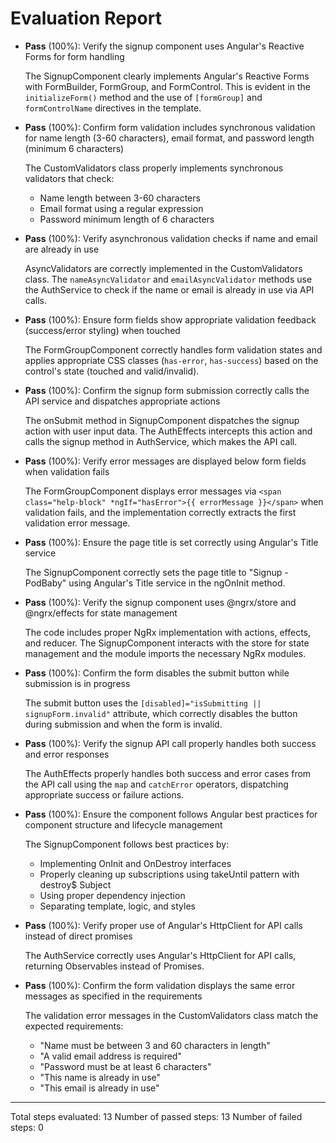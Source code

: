# Evaluation Report

- **Pass** (100%): Verify the signup component uses Angular's Reactive Forms for form handling
  
  The SignupComponent clearly implements Angular's Reactive Forms with FormBuilder, FormGroup, and FormControl. This is evident in the `initializeForm()` method and the use of `[formGroup]` and `formControlName` directives in the template.

- **Pass** (100%): Confirm form validation includes synchronous validation for name length (3-60 characters), email format, and password length (minimum 6 characters)
  
  The CustomValidators class properly implements synchronous validators that check:
  - Name length between 3-60 characters
  - Email format using a regular expression
  - Password minimum length of 6 characters

- **Pass** (100%): Verify asynchronous validation checks if name and email are already in use
  
  AsyncValidators are correctly implemented in the CustomValidators class. The `nameAsyncValidator` and `emailAsyncValidator` methods use the AuthService to check if the name or email is already in use via API calls.

- **Pass** (100%): Ensure form fields show appropriate validation feedback (success/error styling) when touched
  
  The FormGroupComponent correctly handles form validation states and applies appropriate CSS classes (`has-error`, `has-success`) based on the control's state (touched and valid/invalid).

- **Pass** (100%): Confirm the signup form submission correctly calls the API service and dispatches appropriate actions
  
  The onSubmit method in SignupComponent dispatches the signup action with user input data. The AuthEffects intercepts this action and calls the signup method in AuthService, which makes the API call.

- **Pass** (100%): Verify error messages are displayed below form fields when validation fails
  
  The FormGroupComponent displays error messages via `<span class="help-block" *ngIf="hasError">{{ errorMessage }}</span>` when validation fails, and the implementation correctly extracts the first validation error message.

- **Pass** (100%): Ensure the page title is set correctly using Angular's Title service
  
  The SignupComponent correctly sets the page title to "Signup - PodBaby" using Angular's Title service in the ngOnInit method.

- **Pass** (100%): Verify the signup component uses @ngrx/store and @ngrx/effects for state management
  
  The code includes proper NgRx implementation with actions, effects, and reducer. The SignupComponent interacts with the store for state management and the module imports the necessary NgRx modules.

- **Pass** (100%): Confirm the form disables the submit button while submission is in progress
  
  The submit button uses the `[disabled]="isSubmitting || signupForm.invalid"` attribute, which correctly disables the button during submission and when the form is invalid.

- **Pass** (100%): Verify the signup API call properly handles both success and error responses
  
  The AuthEffects properly handles both success and error cases from the API call using the `map` and `catchError` operators, dispatching appropriate success or failure actions.

- **Pass** (100%): Ensure the component follows Angular best practices for component structure and lifecycle management
  
  The SignupComponent follows best practices by:
  - Implementing OnInit and OnDestroy interfaces
  - Properly cleaning up subscriptions using takeUntil pattern with destroy$ Subject
  - Using proper dependency injection
  - Separating template, logic, and styles

- **Pass** (100%): Verify proper use of Angular's HttpClient for API calls instead of direct promises
  
  The AuthService correctly uses Angular's HttpClient for API calls, returning Observables instead of Promises.

- **Pass** (100%): Confirm the form validation displays the same error messages as specified in the requirements
  
  The validation error messages in the CustomValidators class match the expected requirements:
  - "Name must be between 3 and 60 characters in length"
  - "A valid email address is required"
  - "Password must be at least 6 characters"
  - "This name is already in use"
  - "This email is already in use"

---

Total steps evaluated: 13
Number of passed steps: 13
Number of failed steps: 0